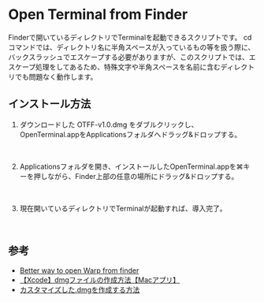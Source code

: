 # Open Terminal from Finder
Finderで開いているディレクトリでTerminalを起動できるスクリプトです。
cdコマンドでは、ディレクトリ名に半角スペースが入っているもの等を扱う際に、バックスラッシュでエスケープする必要がありますが、このスクリプトでは、エスケープ処理をしてあるため、特殊文字や半角スペースを名前に含むディレクトリでも問題なく動作します。

## インストール方法
1. ダウンロードした OTFF-v1.0.dmg をダブルクリックし、OpenTerminal.appをApplicationsフォルダへドラッグ&ドロップする。

<br>

2. Applicationsフォルダを開き、インストールしたOpenTerminal.appを⌘キーを押しながら、Finder上部の任意の場所にドラッグ&ドロップする。

<br>

3. 現在開いているディレクトリでTerminalが起動すれば、導入完了。

<br>

## 参考
- [Better way to open Warp from finder](https://github.com/warpdotdev/Warp/issues/4195#issue-2142320705)
- [【Xcode】dmgファイルの作成方法【Macアプリ】](https://chigusa-web.com/blog/xcode-dmg/)
- [カスタマイズした.dmgを作成する方法](https://qiita.com/econa77/items/d0e7d3a75d8fd3bb7777)

